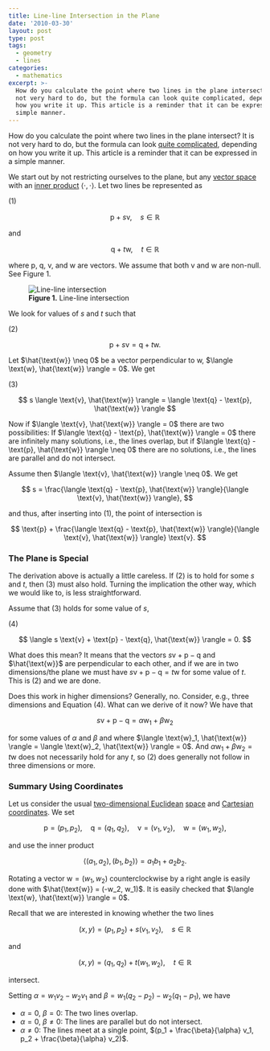 ```yaml
---
title: Line-line Intersection in the Plane
date: '2010-03-30'
layout: post
type: post
tags:
  - geometry
  - lines
categories:
  - mathematics
excerpt: >-
  How do you calculate the point where two lines in the plane intersect? It is
  not very hard to do, but the formula can look quite complicated, depending on
  how you write it up. This article is a reminder that it can be expressed in a
  simple manner.
---
```

How do you calculate the point where two lines in the plane intersect? It is not very hard to do, but the formula can look [quite complicated](http://en.wikipedia.org/w/index.php?title=Line-line_intersection&oldid=330824670), depending on how you write it up. This article is a reminder that it can be expressed in a simple manner.

We start out by not restricting ourselves to the plane, but any [vector space](http://en.wikipedia.org/wiki/Vector_space) with an [inner product](http://en.wikipedia.org/wiki/Inner_product) $\langle \cdot, \cdot \rangle$. Let two lines be represented as

<div class="pull-right">(1)</div>

$$
\text{p} + s \text{v}, \quad s \in \mathbb{R}
$$

and

$$
\text{q} + t \text{w}, \quad t \in \mathbb{R}
$$

where $\text{p}$, $\text{q}$, $\text{v}$, and $\text{w}$ are vectors. We assume that both $\text{v}$ and $\text{w}$ are non-null. See Figure&nbsp;1.

<figure>
  <img src="/media/lines.svg" class="img-responsive" alt="Line-line intersection">
  <figcaption><strong>Figure 1.</strong> Line-line intersection</figcaption>
</figure>

We look for values of $s$ and $t$ such that

<div class="pull-right">(2)</div>

$$
\text{p} + s \text{v} = \text{q} + t \text{w}.
$$

Let $\hat{\text{w}} \neq 0$ be a vector perpendicular to $\text{w}$, $\langle \text{w}, \hat{\text{w}} \rangle = 0$. We get

<div class="pull-right">(3)</div>

$$
s \langle \text{v}, \hat{\text{w}} \rangle = \langle \text{q} - \text{p}, \hat{\text{w}} \rangle
$$

Now if $\langle \text{v}, \hat{\text{w}} \rangle = 0$ there are two possibilities: If $\langle \text{q} - \text{p}, \hat{\text{w}} \rangle = 0$ there are infinitely many solutions, i.e., the lines overlap, but if $\langle \text{q} - \text{p}, \hat{\text{w}} \rangle \neq 0$ there are no solutions, i.e., the lines are parallel and do not intersect.

Assume then $\langle \text{v}, \hat{\text{w}} \rangle \neq 0$. We get

$$
s = \frac{\langle \text{q} - \text{p}, \hat{\text{w}} \rangle}{\langle \text{v}, \hat{\text{w}} \rangle},
$$

and thus, after inserting into&nbsp;(1), the point of intersection is

$$
\text{p} + \frac{\langle \text{q} - \text{p}, \hat{\text{w}} \rangle}{\langle \text{v}, \hat{\text{w}} \rangle} \text{v}.
$$

### The Plane is Special

The derivation above is actually a little careless. If&nbsp;(2) is to hold for some $s$ and $t$, then&nbsp;(3) must also hold. Turning the implication the other way, which we would like to, is less straightforward.

Assume that&nbsp;(3) holds for some value of&nbsp;$s$,

<div class="pull-right">(4)</div>

$$
\langle s \text{v} + \text{p} - \text{q}, \hat{\text{w}} \rangle = 0.
$$

What does this mean? It means that the vectors $s \text{v} + \text{p} - \text{q}$ and $\hat{\text{w}}$ are perpendicular to each other, and if we are in two dimensions/the plane we must have $s \text{v} + \text{p} - \text{q} = t \text{w}$ for some value of $t$. This is&nbsp;(2) and we are done.

Does this work in higher dimensions? Generally, no. Consider, e.g., three dimensions and Equation&nbsp;(4). What can we derive of it now? We have that

$$
s \text{v} + \text{p} - \text{q} = \alpha \text{w}_1 + \beta \text{w}_2
$$

for some values of $\alpha$ and $\beta$ and where $\langle \text{w}_1, \hat{\text{w}} \rangle = \langle \text{w}_2, \hat{\text{w}} \rangle = 0$. And $\alpha \text{w}_1 + \beta \text{w}_2 = t \text{w}$ does not necessarily hold for any $t$, so&nbsp;(2) does generally not follow in three dimensions or more.

### Summary Using Coordinates

Let us consider the usual [two-dimensional Euclidean](http://en.wikipedia.org/wiki/Euclidean_geometry) [space](http://en.wikipedia.org/wiki/Euclidean_space) and [Cartesian coordinates](http://en.wikipedia.org/wiki/Cartesian_coordinate_system). We set

$$
\text{p} = (p_1,p_2), \quad \text{q} = (q_1,q_2), \quad \text{v} = (v_1,v_2), \quad \text{w} = (w_1,w_2),
$$

and use the inner product

$$
\langle (a_1,a_2), (b_1,b_2) \rangle = a_1 b_1 + a_2 b_2.
$$

Rotating a vector $\text{w} = (w_1,w_2)$ counterclockwise by a right angle is easily done with $\hat{\text{w}} = (-w_2, w_1)$. It is easily checked that $\langle \text{w}, \hat{\text{w}} \rangle = 0$.

Recall that we are interested in knowing whether the two lines

$$
(x,y) = (p_1,p_2) + s (v_1,v_2), \quad s \in \mathbb{R}
$$

and

$$
(x,y) = (q_1,q_2) + t (w_1,w_2), \quad t \in \mathbb{R}
$$

intersect.

Setting $\alpha = w_1 v_2 - w_2 v_1$ and $\beta = w_1 (q_2-p_2) - w_2 (q_1-p_1)$, we have

*   $\alpha = 0$, $\beta = 0$: The two lines overlap.
*   $\alpha = 0$, $\beta \neq 0$: The lines are parallel but do not intersect.
*   $\alpha \neq 0$: The lines meet at a single point, $(p_1 + \frac{\beta}{\alpha} v_1, p_2 + \frac{\beta}{\alpha} v_2)$.
